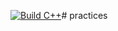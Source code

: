 [![Build C++](https://github.com/Miguel9088/SoftwareEngineeringEX/actions/workflows/main.yml/badge.svg)](https://github.com/Miguel9088/practices/actions/workflows/main.yml)# practices
